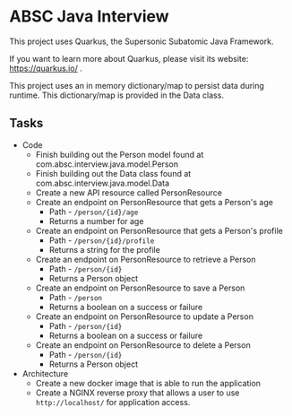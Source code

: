 # ABSC Java Interview

This project uses Quarkus, the Supersonic Subatomic Java Framework.

If you want to learn more about Quarkus, please visit its website: https://quarkus.io/ .

This project uses an in memory dictionary/map to persist data during runtime. This dictionary/map is provided in the Data class.

## Tasks
* Code
  * Finish building out the Person model found at com.absc.interview.java.model.Person
  * Finish building out the Data class found at com.absc.interview.java.model.Data
  * Create a new API resource called PersonResource 
  * Create an endpoint on PersonResource that gets a Person's age
    * Path - `/person/{id}/age`
    * Returns a number for age
  * Create an endpoint on PersonResource that gets a Person's profile
    * Path - `/person/{id}/profile`
    * Returns a string for the profile
  * Create an endpoint on PersonResource to retrieve a Person
    * Path - `/person/{id}`
    * Returns a Person object
  * Create an endpoint on PersonResource to save a Person
    * Path - `/person`
    * Returns a boolean on a success or failure
  * Create an endpoint on PersonResource to update a Person
    * Path - `/person/{id}`
    * Returns a boolean on a success or failure
  * Create an endpoint on PersonResource to delete a Person
    * Path - `/person/{id}`
    * Returns a Person object
* Architecture
  * Create a new docker image that is able to run the application
  * Create a NGINX reverse proxy that allows a user to use `http://localhost/` for application access.